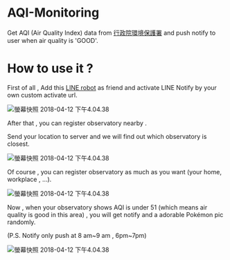 # AQI-Monitoring

Get AQI (Air Quality Index) data from [行政院環境保護署](https://www.epa.gov.tw/) and push notify to user when air quality is 'GOOD'.

# How to use it ?

First of all , Add this [LINE robot](https://line.me/R/ti/p/%40zhm1865k) as friend and activate LINE Notify by your own custom activate url.

![螢幕快照 2018-04-12 下午4.04.38](https://i.imgur.com/c18t4TN.png)

After that , you can register observatory nearby .

Send your location to server and we will find out which observatory is closest.

![螢幕快照 2018-04-12 下午4.04.38](https://i.imgur.com/q7Jq9WK.png)

Of course , you can register observatory as much as you want (your home, workplace , …).

![螢幕快照 2018-04-12 下午4.04.38](https://i.imgur.com/v0SOXlw.png)

Now , when your observatory shows AQI is under 51 (which means air quality is good in this area) , you will get notify and a adorable Pokémon pic randomly.

(P.S. Notify only push at 8 am~9 am , 6pm~7pm)

![螢幕快照 2018-04-12 下午4.04.38](https://i.imgur.com/Whm9bZG.png)